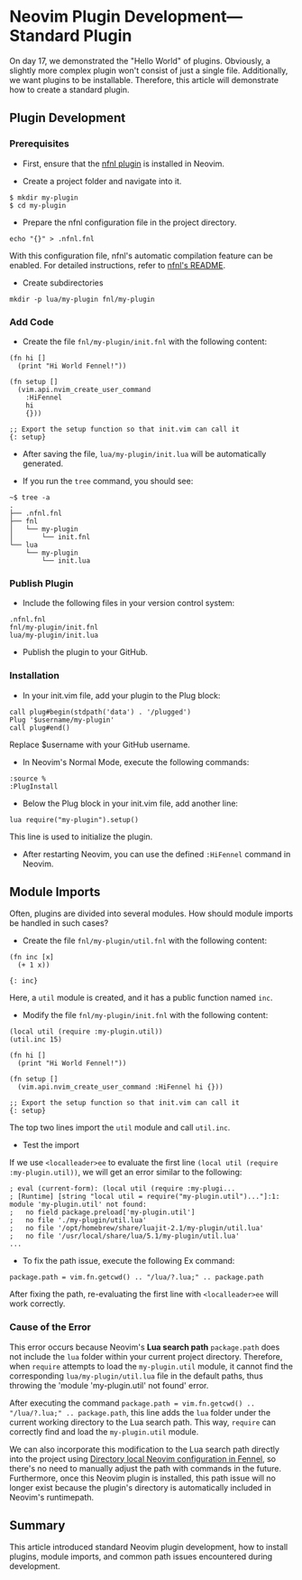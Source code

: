 # Neovim Plugin Development—Standard Plugin

On day 17, we demonstrated the "Hello World" of plugins. Obviously, a slightly more complex plugin won't consist of just a single file. Additionally, we want plugins to be installable. Therefore, this article will demonstrate how to create a standard plugin.

## Plugin Development

### Prerequisites
- First, ensure that the [nfnl plugin](https://github.com/Olical/nfnl#installation) is installed in Neovim.

- Create a project folder and navigate into it.

```
$ mkdir my-plugin
$ cd my-plugin
```

- Prepare the nfnl configuration file in the project directory.

`echo "{}" > .nfnl.fnl`

With this configuration file, nfnl's automatic compilation feature can be enabled. For detailed instructions, refer to [nfnl's README](https://github.com/Olical/nfnl?tab=readme-ov-file#usage).

- Create subdirectories

```
mkdir -p lua/my-plugin fnl/my-plugin
```

### Add Code

- Create the file `fnl/my-plugin/init.fnl` with the following content:
 
```
(fn hi []
  (print "Hi World Fennel!"))

(fn setup []
  (vim.api.nvim_create_user_command 
    :HiFennel 
    hi 
    {}))

;; Export the setup function so that init.vim can call it
{: setup}
```
 
- After saving the file, `lua/my-plugin/init.lua` will be automatically generated. 

- If you run the `tree` command, you should see:

```
~$ tree -a
.
├── .nfnl.fnl
├── fnl
│   └── my-plugin
│       └── init.fnl
└── lua
    └── my-plugin
        └── init.lua
```
 
### Publish Plugin

- Include the following files in your version control system:

```
.nfnl.fnl
fnl/my-plugin/init.fnl
lua/my-plugin/init.lua
```

- Publish the plugin to your GitHub.

### Installation

- In your init.vim file, add your plugin to the Plug block:

```
call plug#begin(stdpath('data') . '/plugged')
Plug '$username/my-plugin'
call plug#end()
```

Replace $username with your GitHub username.

- In Neovim's Normal Mode, execute the following commands:

```
:source %
:PlugInstall
```

- Below the Plug block in your init.vim file, add another line:

```
lua require("my-plugin").setup()
```
This line is used to initialize the plugin.

- After restarting Neovim, you can use the defined `:HiFennel` command in Neovim.

## Module Imports

Often, plugins are divided into several modules. How should module imports be handled in such cases?

- Create the file `fnl/my-plugin/util.fnl` with the following content:

```
(fn inc [x]
  (+ 1 x))

{: inc}
```

Here, a `util` module is created, and it has a public function named `inc`.

- Modify the file `fnl/my-plugin/init.fnl` with the following content:

```
(local util (require :my-plugin.util))
(util.inc 15)

(fn hi []
  (print "Hi World Fennel!"))

(fn setup []
  (vim.api.nvim_create_user_command :HiFennel hi {}))

;; Export the setup function so that init.vim can call it
{: setup}
```

The top two lines import the `util` module and call `util.inc`.

- Test the import

If we use `<localleader>ee` to evaluate the first line `(local util (require :my-plugin.util))`, we will get an error similar to the following:

```
; eval (current-form): (local util (require :my-plugi...
; [Runtime] [string "local util = require("my-plugin.util")..."]:1: module 'my-plugin.util' not found:
; 	no field package.preload['my-plugin.util']
; 	no file './my-plugin/util.lua'
; 	no file '/opt/homebrew/share/luajit-2.1/my-plugin/util.lua'
; 	no file '/usr/local/share/lua/5.1/my-plugin/util.lua'
...
```

* To fix the path issue, execute the following Ex command:

```
package.path = vim.fn.getcwd() .. "/lua/?.lua;" .. package.path
```

After fixing the path, re-evaluating the first line with `<localleader>ee` will work correctly.

### Cause of the Error

This error occurs because Neovim's **Lua search path** `package.path` does not include the `lua` folder within your current project directory. Therefore, when `require` attempts to load the `my-plugin.util` module, it cannot find the corresponding `lua/my-plugin/util.lua` file in the default paths, thus throwing the 'module 'my-plugin.util' not found' error.

After executing the command `package.path = vim.fn.getcwd() .. "/lua/?.lua;" .. package.path`, this line adds the `lua` folder under the current working directory to the Lua search path. This way, `require` can correctly find and load the `my-plugin.util` module.

We can also incorporate this modification to the Lua search path directly into the project using [Directory local Neovim configuration in Fennel](https://github.com/Olical/nfnl?tab=readme-ov-file#directory-local-neovim-configuration-in-fennel), so there's no need to manually adjust the path with commands in the future. Furthermore, once this Neovim plugin is installed, this path issue will no longer exist because the plugin's directory is automatically included in Neovim's runtimepath.

## Summary

This article introduced standard Neovim plugin development, how to install plugins, module imports, and common path issues encountered during development.
